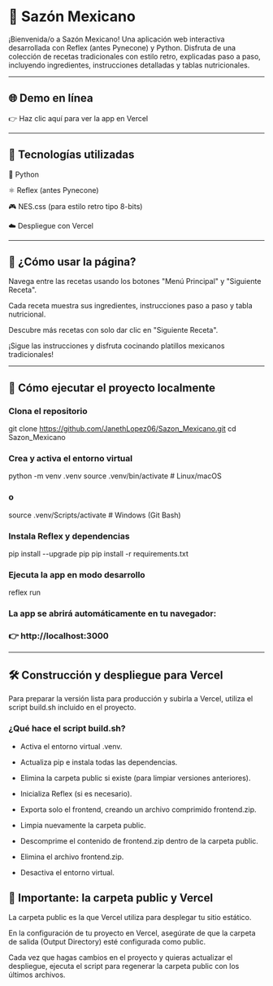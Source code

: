 # 🌮 Sazón Mexicano
¡Bienvenida/o a Sazón Mexicano!
Una aplicación web interactiva desarrollada con Reflex (antes Pynecone) y Python.
Disfruta de una colección de recetas tradicionales con estilo retro, explicadas paso a paso, incluyendo ingredientes, instrucciones detalladas y tablas nutricionales.

---

## 🌐 Demo en línea
👉 Haz clic aquí para ver la app en Vercel

---

## 🧪 Tecnologías utilizadas
🐍 Python

⚛️ Reflex (antes Pynecone)

🎮 NES.css (para estilo retro tipo 8-bits)

☁️ Despliegue con Vercel

---

## 📖 ¿Cómo usar la página?
Navega entre las recetas usando los botones "Menú Principal" y "Siguiente Receta".

Cada receta muestra sus ingredientes, instrucciones paso a paso y tabla nutricional.

Descubre más recetas con solo dar clic en "Siguiente Receta".

¡Sigue las instrucciones y disfruta cocinando platillos mexicanos tradicionales!

---

## 🚀 Cómo ejecutar el proyecto localmente
### Clona el repositorio
git clone https://github.com/JanethLopez06/Sazon_Mexicano.git
cd Sazon_Mexicano

### Crea y activa el entorno virtual
python -m venv .venv
source .venv/bin/activate         # Linux/macOS
### o
source .venv/Scripts/activate     # Windows (Git Bash)

### Instala Reflex y dependencias
pip install --upgrade pip
pip install -r requirements.txt

### Ejecuta la app en modo desarrollo
reflex run

### La app se abrirá automáticamente en tu navegador:
### 👉 http://localhost:3000

---

## 🛠️ Construcción y despliegue para Vercel
Para preparar la versión lista para producción y subirla a Vercel, utiliza el script build.sh incluido en el proyecto.

### ¿Qué hace el script build.sh?
- Activa el entorno virtual .venv.

- Actualiza pip e instala todas las dependencias.

- Elimina la carpeta public si existe (para limpiar versiones anteriores).

- Inicializa Reflex (si es necesario).

- Exporta solo el frontend, creando un archivo comprimido frontend.zip.

- Limpia nuevamente la carpeta public.

- Descomprime el contenido de frontend.zip dentro de la carpeta public.

- Elimina el archivo frontend.zip.

- Desactiva el entorno virtual.

## 📁 Importante: la carpeta public y Vercel
La carpeta public es la que Vercel utiliza para desplegar tu sitio estático.

En la configuración de tu proyecto en Vercel, asegúrate de que la carpeta de salida (Output Directory) esté configurada como public.

Cada vez que hagas cambios en el proyecto y quieras actualizar el despliegue, ejecuta el script para regenerar la carpeta public con los últimos archivos.



